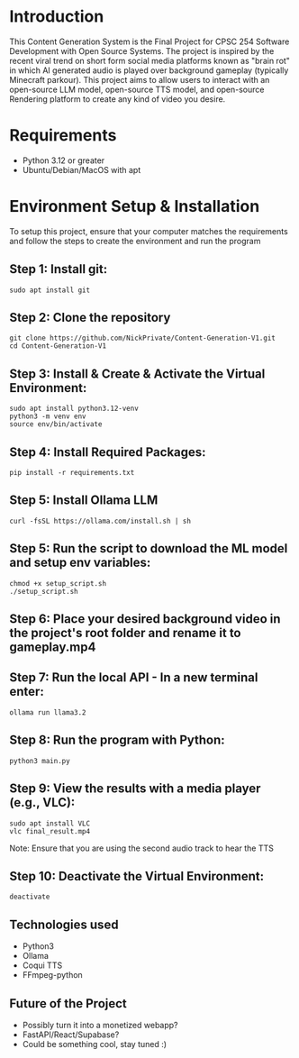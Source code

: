# Introduction
This Content Generation System is the Final Project for CPSC 254  Software Development with Open Source Systems.
The project is inspired by the recent viral trend on short form social media platforms known as "brain rot" in which AI generated audio is played over background gameplay (typically Minecraft parkour).
This project aims to allow users to interact with an open-source LLM model, open-source TTS model, and open-source Rendering platform to create any kind of video you desire.


# Requirements
- Python 3.12 or greater
- Ubuntu/Debian/MacOS with apt

# Environment Setup & Installation
To setup this project, ensure that your computer matches the requirements and follow the steps to create the environment and run the program

## Step 1: Install git:
```
sudo apt install git
```
## Step 2: Clone the repository
```
git clone https://github.com/NickPrivate/Content-Generation-V1.git
cd Content-Generation-V1
```

## Step 3: Install & Create & Activate the Virtual Environment:
```
sudo apt install python3.12-venv
python3 -m venv env
source env/bin/activate
```


## Step 4: Install Required Packages:
```
pip install -r requirements.txt
```

## Step 5: Install Ollama LLM
```
curl -fsSL https://ollama.com/install.sh | sh
```

## Step 5: Run the script to download the ML model and setup env variables:
```
chmod +x setup_script.sh
./setup_script.sh
```

## Step 6: Place your desired background video in the project's root folder and rename it to gameplay.mp4

## Step 7: Run the local API - In a new terminal enter:
```
ollama run llama3.2
```

## Step 8: Run the program with Python:
```
python3 main.py
```

## Step 9: View the results with a media player (e.g., VLC):
```
sudo apt install VLC
vlc final_result.mp4
```
Note: Ensure that you are using the second audio track to hear the TTS

## Step 10: Deactivate the Virtual Environment:
```
deactivate
```


## Technologies used
- Python3
- Ollama
- Coqui TTS
- FFmpeg-python


## Future of the Project
- Possibly turn it into a monetized webapp?
- FastAPI/React/Supabase?
- Could be something cool, stay tuned :)

